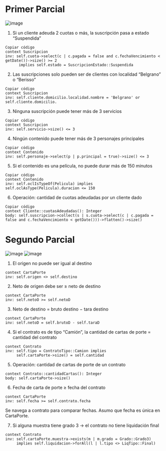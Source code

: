 # Primer Parcial 

![image](https://github.com/user-attachments/assets/16dcd816-a11e-4c93-baa8-f04e964e7b4b)

1. Si un cliente adeuda 2 cuotas o más, la suscripción pasa a estado “Suspendida”
```ocl
Copiar código
context Suscripcion
inv: self.cuota->select(c | c.pagada = false and c.fechaVencimiento < getDate())->size() >= 2
      implies self.estado = SuscripcionEstado::Suspendida
```

2. Las suscripciones solo pueden ser de clientes con localidad “Belgrano” o “Berisso”
```ocl
Copiar código
context Suscripcion
inv: self.cliente.domicilio.localidad.nombre = 'Belgrano' or self.cliente.domicilio.
```

3. Ninguna suscripción puede tener más de 3 servicios
```ocl
Copiar código
context Suscripcion
inv: self.servicio->size() <= 3
```

4. Ningún contenido puede tener más de 3 personajes principales
```ocl
Copiar código
context Contenido
inv: self.personaje->select(p | p.principal = true)->size() <= 3
```

5. Si el contenido es una película, no puede durar más de 150 minutos
```ocl
Copiar código
context Contenido
inv: self.oclIsTypeOf(Pelicula) implies self.oclAsType(Pelicula).duracion <= 150
```

6. Operación: cantidad de cuotas adeudadas por un cliente dado
```ocl
Copiar código
context Cliente::cuotasAdeudadas(): Integer
body: self.suscripcion->collect(s | s.cuota->select(c | c.pagada = false and c.fechaVencimiento < getDate()))->flatten()->size()
```

# Segundo Parcial

![image](https://github.com/user-attachments/assets/1ed0ef8b-aa96-45c7-95ed-80050a3104ba)
![image](https://github.com/user-attachments/assets/5c83e828-febd-4428-a117-ebee2558f32a)

1. El origen no puede ser igual al destino
```ocl
context CartaPorte
inv: self.origen <> self.destino
```

2. Neto de origen debe ser ≥ neto de destino
```ocl
context CartaPorte
inv: self.netoO >= self.netoD
```
3. Neto de destino = bruto destino − tara destino
```ocl
context CartaPorte
inv: self.netoD = self.brutoD - self.taraD
```

4. Si el contrato es de tipo “Camión”, la cantidad de cartas de porte = cantidad del contrato
```ocl
context Contrato
inv: self.tipo = ContratoTipo::Camion implies
     self.cartaPorte->size() = self.cantidad
```

5. Operación: cantidad de cartas de porte de un contrato
```ocl
context Contrato::cantidadCartas(): Integer
body: self.cartaPorte->size()
```

6. Fecha de carta de porte ≥ fecha del contrato
```ocl
context CartaPorte
inv: self.fecha >= self.contrato.fecha
```
Se navega a contrato para comparar fechas. Asumo que fecha es única en CartaPorte.

7. Si alguna muestra tiene grado 3 → el contrato no tiene liquidación final
```ocl
context Contrato
inv: self.cartaPorte.muestra->exists(m | m.grado = Grado::Grado3)
     implies self.liquidacion->forAll(l | l.tipo <> LiqTipo::Final)
```
